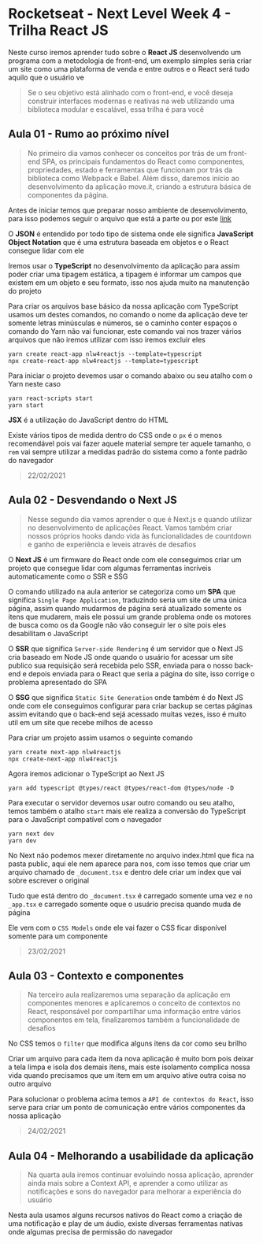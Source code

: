 # Rocketseat - Next Level Week 4 - Trilha React JS
Neste curso iremos aprender tudo sobre o **React JS** desenvolvendo um programa com a metodologia de front-end, um exemplo simples seria criar um site como uma plataforma de venda e entre outros e o React será tudo aquilo que o usuário ve

>Se o seu objetivo está alinhado com o front-end, e você deseja construir interfaces modernas e reativas na web utilizando uma biblioteca modular e escalável, essa trilha é para você

## Aula 01 - Rumo ao próximo nível
>No primeiro dia vamos conhecer os conceitos por trás de um front-end SPA, os principais fundamentos do React como componentes, propriedades, estado e ferramentas que funcionam por trás da biblioteca como Webpack e Babel. Além disso, daremos início ao desenvolvimento da aplicação move.it, criando a estrutura básica de componentes da página.

Antes de iniciar temos que preparar nosso ambiente de desenvolvimento, para isso podemos seguir o arquivo que está a parte ou por este [link](https://www.notion.so/Configura-es-do-ambiente-React-76f2963a042f45b9b9b567a2795945b8)

O **JSON** é entendido por todo tipo de sistema onde ele significa **JavaScript Object Notation** que é uma estrutura baseada em objetos e o React consegue lidar com ele

Iremos usar o **TypeScript** no desenvolvimento da aplicação para assim poder criar uma tipagem estática, a tipagem é informar um campos que existem em um objeto e seu formato, isso nos ajuda muito na manutenção do projeto

Para criar os arquivos base básico da nossa aplicação com TypeScript usamos um destes comandos, no comando o nome da aplicação  deve ter somente letras minúsculas e números, se o caminho conter espaços o comando do Yarn não vai funcionar, este comando vai nos trazer vários arquivos que não iremos utilizar com isso iremos excluir eles
````
yarn create react-app nlw4reactjs --template=typescript
npx create-react-app nlw4reactjs --template=typescript
````

Para iniciar o projeto devemos usar o comando abaixo ou seu atalho com o Yarn neste caso
````
yarn react-scripts start
yarn start
````

**JSX** é a utilização do JavaScript dentro do HTML

Existe vários tipos de medida dentro do CSS onde o `px` é o menos recomendável pois vai fazer aquele material sempre ter aquele tamanho, o `rem` vai sempre utilizar a medidas padrão do sistema como a fonte padrão do navegador

>22/02/2021

## Aula 02 - Desvendando o Next JS
>Nesse segundo dia vamos aprender o que é Next.js e quando utilizar no desenvolvimento de aplicações React. Vamos também criar nossos próprios hooks dando vida às funcionalidades de countdown e ganho de experiência e leveis através de desafios

O **Next JS** é um firmware do React onde com ele conseguimos criar um projeto que consegue lidar com algumas ferramentas incríveis automaticamente como o SSR e SSG

O comando utilizado na aula anterior se categoriza como um **SPA** que significa `Single Page Application`, traduzindo seria um site de uma única página, assim quando mudarmos de página será atualizado somente os itens que mudarem, mais ele possui um grande problema onde os motores de busca como os da Google não vão conseguir ler o site pois eles desabilitam o JavaScript

O **SSR** que significa `Server-side Rendering` é um servidor que o Next JS cria baseado em Node JS onde quando o usuário for acessar um site publico sua requisição será recebida pelo SSR, enviada para o nosso back-end e depois enviada para o React que seria a página do site, isso corrige o problema apresentado do SPA

O **SSG** que significa `Static Site Generation` onde também é do Next JS onde com ele conseguimos configurar para criar backup se certas páginas assim evitando que o back-end sejá acessado muitas vezes, isso é muito util em um site que recebe milhos de acesso

Para criar um projeto assim usamos o seguinte comando
````
yarn create next-app nlw4reactjs
npx create-next-app nlw4reactjs
````

Agora iremos adicionar o TypeScript ao Next JS
````
yarn add typescript @types/react @types/react-dom @types/node -D
````

Para executar o servidor devemos usar outro comando ou seu atalho, temos também o atalho `start` mais ele realiza a conversão do TypeScript para o JavaScript compatível com o navegador
````
yarn next dev
yarn dev
````

No Next não podemos mexer diretamente no arquivo index.html que fica na pasta public, aqui ele nem aparece para nos, com isso temos que criar um arquivo chamado de `_document.tsx` e dentro dele criar um index que vai sobre escrever o original

Tudo que está dentro do `_document.tsx` é carregado somente uma vez e no `_app.tsx` e carregado somente oque o usuário precisa quando muda de página

Ele vem com o `CSS Models` onde ele vai fazer o CSS ficar disponível somente para um componente

>23/02/2021

## Aula 03 - Contexto e componentes
>Na terceiro aula realizaremos uma separação da aplicação em componentes menores e aplicaremos o conceito de contextos no React, responsável por compartilhar uma informação entre vários componentes em tela, finalizaremos também a funcionalidade de desafios

No CSS temos o `filter` que modifica alguns itens da cor como seu brilho

Criar um arquivo para cada item da nova aplicação é muito bom pois deixar a tela limpa e isola dos demais itens, mais este isolamento complica nossa vida quando precisamos que um item em um arquivo ative outra coisa no outro arquivo

Para solucionar o problema acima temos a `API de contextos do React`, isso serve para criar um ponto de comunicação entre vários componentes da nossa aplicação

>24/02/2021

## Aula 04 - Melhorando a usabilidade da aplicação
>Na quarta aula iremos continuar evoluindo nossa aplicação, aprender ainda mais sobre a Context API, e aprender a como utilizar as notificações e sons do navegador para melhorar a experiência do usuário

Nesta aula usamos alguns recursos nativos do React como a criação de uma notificação e play de um áudio, existe diversas ferramentas nativas onde algumas precisa de permissão do navegador
